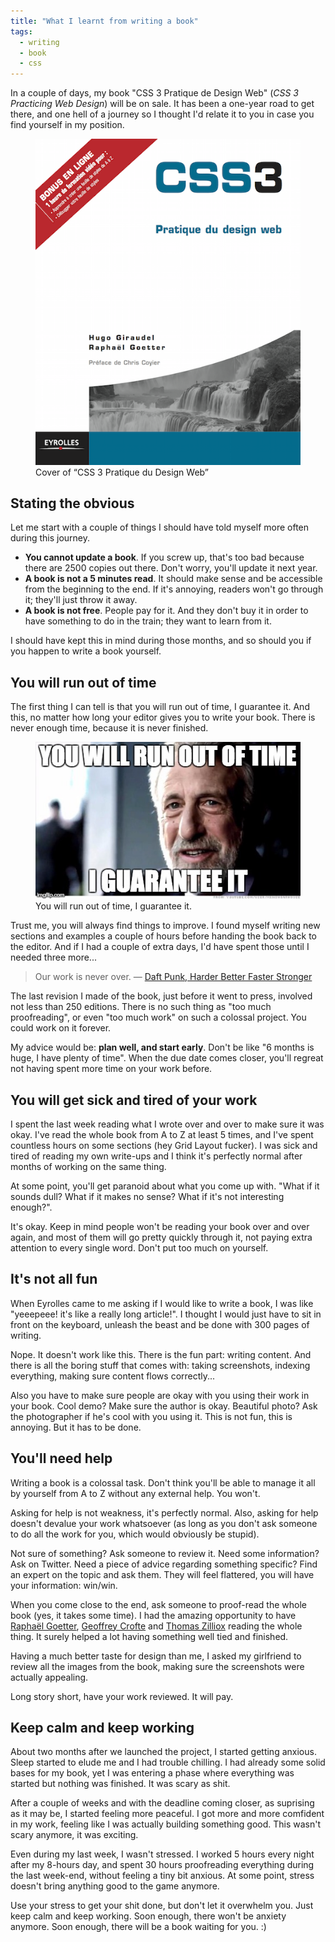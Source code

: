 ```yaml
---
title: "What I learnt from writing a book"
tags:
  - writing
  - book
  - css
---
```



In a couple of days, my book "CSS 3 Pratique de Design Web" (*CSS 3 Practicing Web Design*) will be on sale. It has been a one-year road to get there, and one hell of a journey so I thought I'd relate it to you in case you find yourself in my position.

<figure class="figure">
<img src="/assets/images/what-i-learnt-from-writing-a-book/book-cover.png" alt="Cover of “CSS 3 Pratique du Design Web”" />
<figcaption>Cover of “CSS 3 Pratique du Design Web”</figcaption>
</figure>

## Stating the obvious

Let me start with a couple of things I should have told myself more often during this journey.

* **You cannot update a book**. If you screw up, that's too bad because there are 2500 copies out there. Don't worry, you'll update it next year.
* **A book is not a 5 minutes read**. It should make sense and be accessible from the beginning to the end. If it's annoying, readers won't go through it; they'll just throw it away.
* **A book is not free**. People pay for it. And they don't buy it in order to have something to do in the train; they want to learn from it.

I should have kept this in mind during those months, and so should you if you happen to write a book yourself.

## You will run out of time

The first thing I can tell is that you will run out of time, I guarantee it. And this, no matter how long your editor gives you to write your book. There is never enough time, because it is never finished.

<figure class="figure">
<img src="/assets/images/what-i-learnt-from-writing-a-book/book-meme.jpeg" alt="You will run out of time, I guarantee it." />
<figcaption>You will run out of time, I guarantee it.</figcaption>
</figure>

Trust me, you will always find things to improve. I found myself writing new sections and examples a couple of hours before handing the book back to the editor. And if I had a couple of extra days, I'd have spent those until I needed three more...

> Our work is never over.
> &mdash; [Daft Punk, Harder Better Faster Stronger](https://www.youtube.com/watch?v=gAjR4_CbPpQ)

The last revision I made of the book, just before it went to press, involved not less than 250 editions. There is no such thing as "too much proofreading", or even "too much work" on such a colossal project. You could work on it forever.

My advice would be: **plan well, and start early**. Don't be like "6 months is huge, I have plenty of time". When the due date comes closer, you'll regreat not having spent more time on your work before.

## You will get sick and tired of your work

I spent the last week reading what I wrote over and over to make sure it was okay. I've read the whole book from A to Z at least 5 times, and I've spent countless hours on some sections (hey Grid Layout fucker). I was sick and tired of reading my own write-ups and I think it's perfectly normal after months of working on the same thing.

At some point, you'll get paranoid about what you come up with. "What if it sounds dull? What if it makes no sense? What if it's not interesting enough?".

It's okay. Keep in mind people won't be reading your book over and over again, and most of them will go pretty quickly through it, not paying extra attention to every single word. Don't put too much on yourself.

## It's not all fun

When Eyrolles came to me asking if I would like to write a book, I was like "yeeepeee! it's like a really long article!". I thought I would just have to sit in front on the keyboard, unleash the beast and be done with 300 pages of writing.

Nope. It doesn't work like this. There is the fun part: writing content. And there is all the boring stuff that comes with: taking screenshots, indexing everything, making sure content flows correctly...

Also you have to make sure people are okay with you using their work in your book. Cool demo? Make sure the author is okay. Beautiful photo? Ask the photographer if he's cool with you using it. This is not fun, this is annoying. But it has to be done.

## You'll need help

Writing a book is a colossal task. Don't think you'll be able to manage it all by yourself from A to Z without any external help. You won't.

Asking for help is not weakness, it's perfectly normal. Also, asking for help doesn't devalue your work whatsoever (as long as you don't ask someone to do all the work for you, which would obviously be stupid).

Not sure of something? Ask someone to review it. Need some information? Ask on Twitter. Need a piece of advice regarding something specific? Find an expert on the topic and ask them. They will feel flattered, you will have your information: win/win.

When you come close to the end, ask someone to proof-read the whole book (yes, it takes some time). I had the amazing opportunity to have [Raphaël Goetter](https://twitter.com/goetter), [Geoffrey Crofte](https://twitter.com/geoffrey_crofte) and [Thomas Zilliox](https://twitter.com/iamtzi) reading the whole thing. It surely helped a lot having something well tied and finished.

Having a much better taste for design than me, I asked my girlfriend to review all the images from the book, making sure the screenshots were actually appealing.

Long story short, have your work reviewed. It will pay.

## Keep calm and keep working

About two months after we launched the project, I started getting anxious. Sleep started to elude me and I had trouble chilling. I had already some solid bases for my book, yet I was entering a phase where everything was started but nothing was finished. It was scary as shit.

After a couple of weeks and with the deadline coming closer, as suprising as it may be, I started feeling more peaceful. I got more and more comfident in my work, feeling like I was actually building something good. This wasn't scary anymore, it was exciting.

Even during my last week, I wasn't stressed. I worked 5 hours every night after my 8-hours day, and spent 30 hours proofreading everything during the last week-end, without feeling a tiny bit anxious. At some point, stress doesn't bring anything good to the game anymore.

Use your stress to get your shit done, but don't let it overwhelm you. Just keep calm and keep working. Soon enough, there won't be anxiety anymore. Soon enough, there will be a book waiting for you. :)
